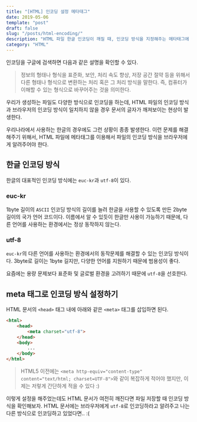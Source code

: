 ```yaml
---
title: "[HTML] 인코딩 설정 메타태그"
date: 2019-05-06
template: "post"
draft: false
slug: "/posts/html-encoding/"
description: "HTML 파일 한글 인코딩이 깨질 때, 인코딩 방식을 지정해주는 메타태그에 대해 정리한 글입니다."
category: "HTML"
---
```


인코딩을 구글에 검색하면 다음과 같은 설명을 확인할 수 있다.

> 정보의 형태나 형식을 표준화, 보안, 처리 속도 향상, 저장 공간 절약 등을 위해서 다른 형태나 형식으로 변환하는 처리 혹은 그 처리 방식을 말한다. 즉, 컴퓨터가 이해할 수 있는 형식으로 바꾸어주는 것을 의미한다.

우리가 생성하는 파일도 다양한 방식으로 인코딩을 하는데, HTML 파일의 인코딩 방식과 브라우저의 인코딩 방식이 일치하지 않을 경우 문서의 글자가 깨져보이는 현상이 발생한다. 

우리나라에서 사용하는 한글의 경우에도 그런 상황이 종종 발생한다. 이런 문제를 해결해주기 위해서, HTML 파일에 메타태그를 이용해서 파일의 인코딩 방식을 브라우저에게 알려주어야 한다.

## 한글 인코딩 방식

한글의 대표적인 인코딩 방식에는 `euc-kr`과 `utf-8`이 있다.

### euc-kr
1byte 길이의 `ASCII` 인코딩 방식의 길이를 늘려 한글을 사용할 수 있도록 만든 2byte 길이의 국가 언어 코드이다. 이름에서 알 수 있듯이 한글만 사용이 가능하기 때문에, 다른 언어를 사용하는 환경에서는 정상 동작하지 않는다.

### utf-8
`euc-kr`의 다른 언어를 사용하는 환경에서의 동작문제를 해결할 수 있는 인코딩 방식이다. 3byte로 길이는 1byte 길지만, 다양한 언어를 지원하기 때문에 범용성이 좋다.

요즘에는 용량 문제보다 표준화 및 글로벌 환경을 고려하기 때문에 `utf-8`을 선호한다.

## meta 태그로 인코딩 방식 설정하기
HTML 문서의 `<head>` 태그 내에 아래와 같은 `<meta>` 태그를 삽입하면 된다.

```html
<html>
    <head>
        <meta charset="utf-8">    
    </head>
    <body>
        ...
    </body>
</html>
```

> HTML5 이전에는 `<meta http-equiv="content-type" content="text/html; charset=UTF-8">`와 같이 복잡하게 적어야 했지만, 이제는 저렇게 간단하게 적을 수 있다 :)

이렇게 설정을 해주었는데도 HTML 문서가 여전히 깨진다면 파일 저장할 때 인코딩 방식을 확인해보자. HTML 문서에는 브라우저에게 `utf-8`로 인코딩하라고 알려주고 나는 다른 방식으로 인코딩하고 있었다면.. :(